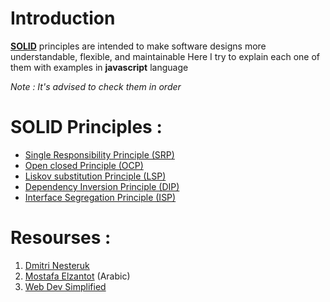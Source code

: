 # Introduction
[**SOLID**](https://en.wikipedia.org/wiki/SOLID) principles are intended to make software designs more understandable, flexible, and maintainable
Here I try to explain each one of them with examples in **javascript** language

*Note : It's advised to check them in order*
# SOLID Principles :
- [Single Responsibility Principle (SRP)](https://github.com/SamehEtman/SOLID-Principles-JS/tree/master/Single%20Responsibility%20Principle)
- [Open closed Principle (OCP)](https://github.com/SamehEtman/SOLID-Principles-JS/tree/master/Open%20Closed%20Principle)
- [Liskov substitution Principle (LSP)](https://github.com/SamehEtman/SOLID-Principles-JS/tree/master/Liskov%20Substitution%20principle)
- [Dependency Inversion Principle (DIP)](https://github.com/SamehEtman/SOLID-Principles-JS/tree/master/Dependency%20Inversion%20Principle)
- [Interface Segregation Principle (ISP)](https://github.com/SamehEtman/SOLID-Principles-JS/tree/master/Interface%20segregation%20principle)

# Resourses :
1. [Dmitri Nesteruk](https://www.udemy.com/course/design-patterns-javascript/)
2. [Mostafa Elzantot](https://tantacs.github.io/information_systems_design/) (Arabic)
3. [Web Dev Simplified](https://www.youtube.com/playlist?list=PLZlA0Gpn_vH9kocFX7R7BAe_CvvOCO_p9)
